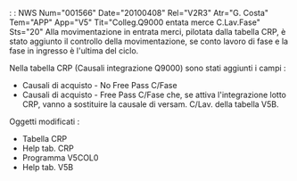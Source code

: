  :  : NWS Num="001566" Date="20100408" Rel="V2R3" Atr="G. Costa" Tem="APP" App="V5" Tit="Colleg.Q9000 entata merce C.Lav.Fase" Sts="20"
Alla movimentazione in entrata merci, pilotata dalla tabella CRP, è stato aggiunto il controllo della movimentazione, se conto lavoro di fase e la fase in ingresso è l'ultima del ciclo.

Nella tabella CRP (Causali integrazione Q9000) sono stati aggiunti i campi : 
- Causali di acquisto - No Free Pass C/Fase
- Causali di acquisto - Free Pass C/Fase
che, se attiva l'integrazione lotto CRP, vanno a sostituire la causale di versam. C/Lav. della tabella V5B.

Oggetti modificati : 
- Tabella CRP
- Help tab. CRP
- Programma V5COL0
- Help tab. V5B
